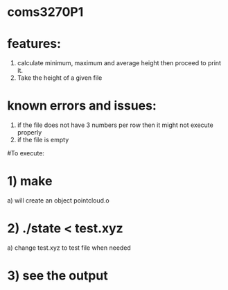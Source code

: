 # coms3270P1

# features:

1. calculate minimum, maximum and average height then proceed to print it.
2. Take the height of a given file

# known errors and issues:

1. if the file does not have 3 numbers per row then it might not execute properly
2. if the file is empty

#To execute:

# 1) make

a) will create an object pointcloud.o

# 2) ./state < test.xyz

a) change test.xyz to test file when needed

# 3) see the output
